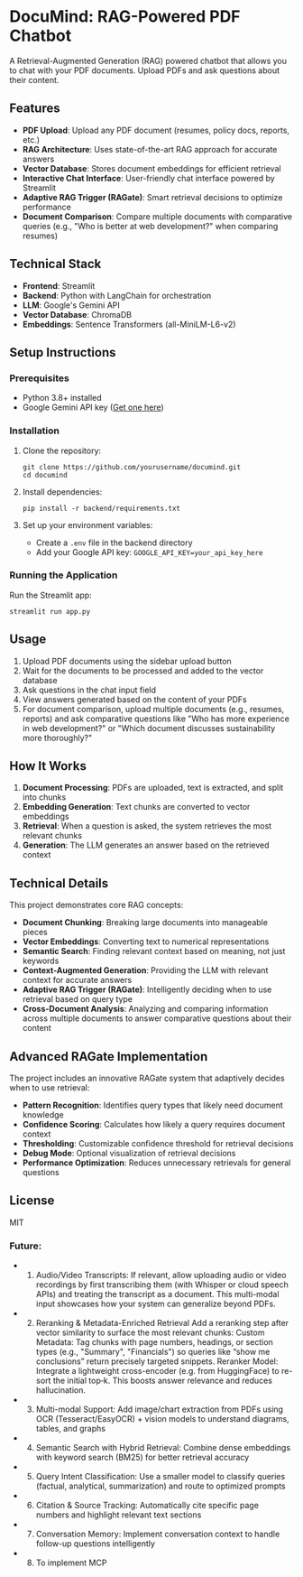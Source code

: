 # DocuMind: RAG-Powered PDF Chatbot

A Retrieval-Augmented Generation (RAG) powered chatbot that allows you to chat with your PDF documents. Upload PDFs and ask questions about their content.

## Features

- **PDF Upload**: Upload any PDF document (resumes, policy docs, reports, etc.)
- **RAG Architecture**: Uses state-of-the-art RAG approach for accurate answers
- **Vector Database**: Stores document embeddings for efficient retrieval
- **Interactive Chat Interface**: User-friendly chat interface powered by Streamlit
- **Adaptive RAG Trigger (RAGate)**: Smart retrieval decisions to optimize performance
- **Document Comparison**: Compare multiple documents with comparative queries (e.g., "Who is better at web development?" when comparing resumes)

## Technical Stack

- **Frontend**: Streamlit
- **Backend**: Python with LangChain for orchestration
- **LLM**: Google's Gemini API
- **Vector Database**: ChromaDB
- **Embeddings**: Sentence Transformers (all-MiniLM-L6-v2)

## Setup Instructions

### Prerequisites

- Python 3.8+ installed
- Google Gemini API key ([Get one here](https://makersuite.google.com/))

### Installation

1. Clone the repository:
   ```
   git clone https://github.com/yourusername/documind.git
   cd documind
   ```

2. Install dependencies:
   ```
   pip install -r backend/requirements.txt
   ```

3. Set up your environment variables:
   - Create a `.env` file in the backend directory
   - Add your Google API key: `GOOGLE_API_KEY=your_api_key_here`

### Running the Application

Run the Streamlit app:
```
streamlit run app.py
```

## Usage

1. Upload PDF documents using the sidebar upload button
2. Wait for the documents to be processed and added to the vector database
3. Ask questions in the chat input field
4. View answers generated based on the content of your PDFs
5. For document comparison, upload multiple documents (e.g., resumes, reports) and ask comparative questions like "Who has more experience in web development?" or "Which document discusses sustainability more thoroughly?"

## How It Works

1. **Document Processing**: PDFs are uploaded, text is extracted, and split into chunks
2. **Embedding Generation**: Text chunks are converted to vector embeddings
3. **Retrieval**: When a question is asked, the system retrieves the most relevant chunks
4. **Generation**: The LLM generates an answer based on the retrieved context

## Technical Details

This project demonstrates core RAG concepts:

- **Document Chunking**: Breaking large documents into manageable pieces
- **Vector Embeddings**: Converting text to numerical representations
- **Semantic Search**: Finding relevant context based on meaning, not just keywords
- **Context-Augmented Generation**: Providing the LLM with relevant context for accurate answers
- **Adaptive RAG Trigger (RAGate)**: Intelligently deciding when to use retrieval based on query type
- **Cross-Document Analysis**: Analyzing and comparing information across multiple documents to answer comparative questions about their content

## Advanced RAGate Implementation

The project includes an innovative RAGate system that adaptively decides when to use retrieval:

- **Pattern Recognition**: Identifies query types that likely need document knowledge
- **Confidence Scoring**: Calculates how likely a query requires document context
- **Thresholding**: Customizable confidence threshold for retrieval decisions
- **Debug Mode**: Optional visualization of retrieval decisions
- **Performance Optimization**: Reduces unnecessary retrievals for general questions

## License

MIT


### Future:

- 1. Audio/Video Transcripts: If relevant, allow uploading audio or video recordings by first transcribing them (with Whisper or cloud speech APIs) and treating the transcript as a document. This multi-modal input showcases how your system can generalize beyond PDFs.

- 2. Reranking & Metadata-Enriched Retrieval
    Add a reranking step after vector similarity to surface the most relevant chunks:
      Custom Metadata: Tag chunks with page numbers, headings, or section types (e.g., "Summary", "Financials") so queries like “show me conclusions” return precisely targeted snippets.
      Reranker Model: Integrate a lightweight cross-encoder (e.g. from HuggingFace) to re-sort the initial top‑k. This boosts answer relevance and reduces hallucination. 

- 3. Multi-modal Support: Add image/chart extraction from PDFs using OCR (Tesseract/EasyOCR) + vision models to understand diagrams, tables, and graphs

- 4. Semantic Search with Hybrid Retrieval: Combine dense embeddings with keyword search (BM25) for better retrieval accuracy

- 5. Query Intent Classification: Use a smaller model to classify queries (factual, analytical, summarization) and route to optimized prompts

- 6. Citation & Source Tracking: Automatically cite specific page numbers and highlight relevant text sections

- 7. Conversation Memory: Implement conversation context to handle follow-up questions intelligently

- 8. To implement MCP
